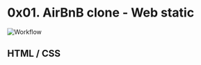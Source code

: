 # 0x01. AirBnB clone - Web static

![Workflow](https://s3.amazonaws.com/intranet-projects-files/concepts/74/hbnb_step1.png)

## HTML / CSS
